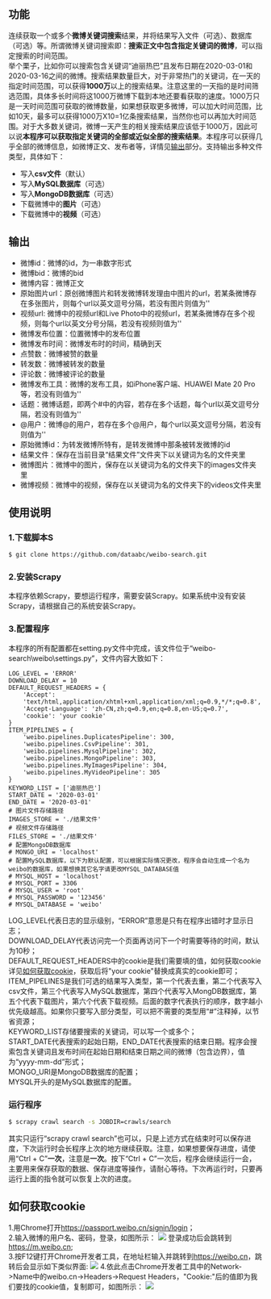 ## 功能
连续获取一个或多个**微博关键词搜索**结果，并将结果写入文件（可选）、数据库（可选）等。所谓微博关键词搜索即：**搜索正文中包含指定关键词的微博**，可以指定搜索的时间范围。<br>
举个栗子，比如你可以搜索包含关键词“迪丽热巴”且发布日期在2020-03-01和2020-03-16之间的微博。搜索结果数量巨大，对于非常热门的关键词，在一天的指定时间范围，可以获得**1000万**以上的搜索结果。注意这里的一天指的是时间筛选范围，具体多长时间将这1000万微博下载到本地还要看获取的速度。1000万只是一天时间范围可获取的微博数量，如果想获取更多微博，可以加大时间范围，比如10天，最多可以获得1000万X10=1亿条搜索结果，当然你也可以再加大时间范围。对于大多数关键词，微博一天产生的相关搜索结果应该低于1000万，因此可以说**本程序可以获取指定关键词的全部或近似全部的搜索结果**。本程序可以获得几乎全部的微博信息，如微博正文、发布者等，详情见[输出](#输出)部分。支持输出多种文件类型，具体如下：
- 写入**csv文件**（默认）
- 写入**MySQL数据库**（可选）
- 写入**MongoDB数据库**（可选）
- 下载微博中的**图片**（可选）
- 下载微博中的**视频**（可选）

## 输出
- 微博id：微博的id，为一串数字形式
- 微博bid：微博的bid
- 微博内容：微博正文
- 原始图片url：原创微博图片和转发微博转发理由中图片的url，若某条微博存在多张图片，则每个url以英文逗号分隔，若没有图片则值为''
- 视频url: 微博中的视频url和Live Photo中的视频url，若某条微博存在多个视频，则每个url以英文分号分隔，若没有视频则值为''
- 微博发布位置：位置微博中的发布位置
- 微博发布时间：微博发布时的时间，精确到天
- 点赞数：微博被赞的数量
- 转发数：微博被转发的数量
- 评论数：微博被评论的数量
- 微博发布工具：微博的发布工具，如iPhone客户端、HUAWEI Mate 20 Pro等，若没有则值为''
- 话题：微博话题，即两个#中的内容，若存在多个话题，每个url以英文逗号分隔，若没有则值为''
- @用户：微博@的用户，若存在多个@用户，每个url以英文逗号分隔，若没有则值为''
- 原始微博id：为转发微博所特有，是转发微博中那条被转发微博的id
- 结果文件：保存在当前目录“结果文件”文件夹下以关键词为名的文件夹里
- 微博图片：微博中的图片，保存在以关键词为名的文件夹下的images文件夹里
- 微博视频：微博中的视频，保存在以关键词为名的文件夹下的videos文件夹里

## 使用说明
### 1.下载脚本S
```bash
$ git clone https://github.com/dataabc/weibo-search.git
```
### 2.安装Scrapy
本程序依赖Scrapy，要想运行程序，需要安装Scrapy。如果系统中没有安装Scrapy，请根据自己的系统安装Scrapy。
### 3.配置程序
本程序的所有配置都在setting.py文件中完成，该文件位于“weibo-search\weibo\settings.py”，文件内容大致如下：
```
LOG_LEVEL = 'ERROR'
DOWNLOAD_DELAY = 10
DEFAULT_REQUEST_HEADERS = {
    'Accept':
    'text/html,application/xhtml+xml,application/xml;q=0.9,*/*;q=0.8',
    'Accept-Language': 'zh-CN,zh;q=0.9,en;q=0.8,en-US;q=0.7',
    'cookie': 'your cookie'
}
ITEM_PIPELINES = {
    'weibo.pipelines.DuplicatesPipeline': 300,
    'weibo.pipelines.CsvPipeline': 301,
    'weibo.pipelines.MysqlPipeline': 302,
    'weibo.pipelines.MongoPipeline': 303,
    'weibo.pipelines.MyImagesPipeline': 304,
    'weibo.pipelines.MyVideoPipeline': 305
}
KEYWORD_LIST = ['迪丽热巴']
START_DATE = '2020-03-01'
END_DATE = '2020-03-01'
# 图片文件存储路径
IMAGES_STORE = './结果文件'
# 视频文件存储路径
FILES_STORE = './结果文件'
# 配置MongoDB数据库
# MONGO_URI = 'localhost'
# 配置MySQL数据库，以下为默认配置，可以根据实际情况更改，程序会自动生成一个名为weibo的数据库，如果想换其它名字请更改MYSQL_DATABASE值
# MYSQL_HOST = 'localhost'
# MYSQL_PORT = 3306
# MYSQL_USER = 'root'
# MYSQL_PASSWORD = '123456'
# MYSQL_DATABASE = 'weibo'
```
LOG_LEVEL代表日志的显示级别，“ERROR”意思是只有在程序出错时才显示日志；<br>
DOWNLOAD_DELAY代表访问完一个页面再访问下一个时需要等待的时间，默认为10秒；<br>
DEFAULT_REQUEST_HEADERS中的cookie是我们需要填的值，如何获取cookie详见[如何获取cookie](#如何获取cookie)，获取后将"your cookie"替换成真实的cookie即可；<br>
ITEM_PIPELINES是我们可选的结果写入类型，第一个代表去重，第二个代表写入csv文件，第三个代表写入MySQL数据库，第四个代表写入MongDB数据库，第五个代表下载图片，第六个代表下载视频。后面的数字代表执行的顺序，数字越小优先级越高。如果你只要写入部分类型，可以把不需要的类型用“#”注释掉，以节省资源；<br>
KEYWORD_LIST存储要搜索的关键词，可以写一个或多个；<br>
START_DATE代表搜索的起始日期，END_DATE代表搜索的结束日期。程序会搜索包含关键词且发布时间在起始日期和结束日期之间的微博（包含边界），值为“yyyy-mm-dd”形式；<br>
MONGO_URI是MongoDB数据库的配置；<br>
MYSQL开头的是MySQL数据库的配置。
### 运行程序
```bash
$ scrapy crawl search -s JOBDIR=crawls/search
```
其实只运行“scrapy crawl search”也可以，只是上述方式在结束时可以保存进度，下次运行时会长程序上次的地方继续获取。注意，如果想要保存进度，请使用“Ctrl + C”**一次**，注意是**一次**。按下“Ctrl + C”一次后，程序会继续运行一会，主要用来保存获取的数据、保存进度等操作，请耐心等待。下次再运行时，只要再运行上面的指令就可以恢复上次的进度。
## 如何获取cookie
1.用Chrome打开<https://passport.weibo.cn/signin/login>；<br>
2.输入微博的用户名、密码，登录，如图所示：
![](https://picture.cognize.me/cognize/github/weibospider/cookie1.png)
登录成功后会跳转到<https://m.weibo.cn>;<br>
3.按F12键打开Chrome开发者工具，在地址栏输入并跳转到<https://weibo.cn>，跳转后会显示如下类似界面:
![](https://picture.cognize.me/cognize/github/weibospider/cookie2.png)
4.依此点击Chrome开发者工具中的Network->Name中的weibo.cn->Headers->Request Headers，"Cookie:"后的值即为我们要找的cookie值，复制即可，如图所示：
![](https://picture.cognize.me/cognize/github/weibospider/cookie3.png)
